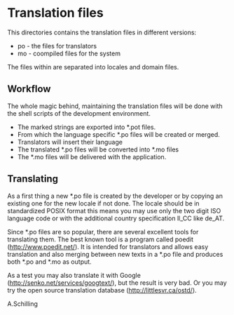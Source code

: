 Translation files
=================

This directories contains the translation files in different versions:

- po - the files for translators
- mo - coompiled files for the system

The files within are separated into locales and domain files.

Workflow
--------

The whole magic behind, maintaining the translation files will be done
with the shell scripts of the development environment.

- The marked strings are exported into *.pot files.
- From which the language specific *.po files will be created or merged.
- Translators will insert their language
- The translated *.po files will be converted into *.mo files
- The *.mo files will be delivered with the application.

Translating
-----------

As a first thing a new *.po file is created by the developer or by copying an
existing one for the new locale if not done. The locale should be in
standardized POSIX format this means you may use only the two digit ISO language
code or with the additional country specification ll_CC like de_AT.

Since *.po files are so popular, there are several excellent tools for
translating them. The best known tool is a program called poedit
(http://www.poedit.net/). It is intended for translators and allows easy
translation and also merging between new texts in a *.po file and produces both
*.po and *.mo as output.

As a test you may also translate it with Google
(http://senko.net/services/googtext/), but the result is very bad.
Or you may try the open source translation database (http://littlesvr.ca/ostd/).


A.Schilling
